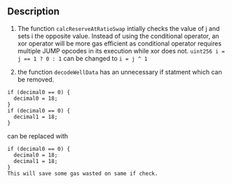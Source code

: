 ## Description
1. The function `calcReserveAtRatioSwap` intially checks the value of j and sets i the opposite value. Instead of using the conditional operator, an xor operator will be more gas efficient as conditional operator requires multiple JUMP opcodes in its execution while xor does not.
`uint256 i = j == 1 ? 0 : 1` can be changed to `i = j ^ 1`

2. the function `decodeWellData` has an unnecessary if statment which can be removed.
```
if (decimal0 == 0) {
  decimal0 = 18;
}
if (decimal0 == 0) {
  decimal1 = 18;
}
```

can be replaced with
```
if (decimal0 == 0) {
  decimal0 = 18;
  decimal1 = 18;
}
This will save some gas wasted on same if check.

```